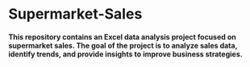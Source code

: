 # Supermarket-Sales
#### This repository contains an Excel data analysis project focused on supermarket sales. The goal of the project is to analyze sales data, identify trends, and provide insights to improve business strategies.
